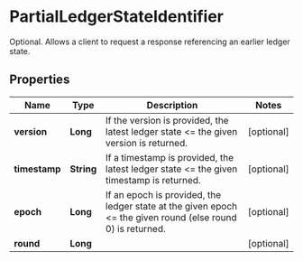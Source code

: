 

# PartialLedgerStateIdentifier

Optional. Allows a client to request a response referencing an earlier ledger state.

## Properties

Name | Type | Description | Notes
------------ | ------------- | ------------- | -------------
**version** | **Long** | If the version is provided, the latest ledger state &lt;&#x3D; the given version is returned. |  [optional]
**timestamp** | **String** | If a timestamp is provided, the latest ledger state &lt;&#x3D; the given timestamp is returned. |  [optional]
**epoch** | **Long** | If an epoch is provided, the ledger state at the given epoch &lt;&#x3D; the given round (else round 0) is returned. |  [optional]
**round** | **Long** |  |  [optional]



